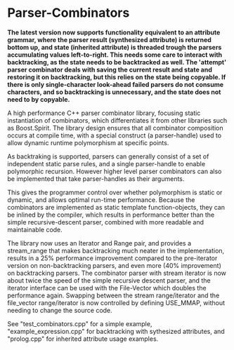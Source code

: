 Parser-Combinators
==================

<b>The latest version now supports functionality equivalent to an attribute grammar, where the parser result (synthesized attribute) is returned bottom up, and state (inherited attribute) is threaded trough the parsers accumulating values left-to-right. This needs some care to interact with backtracking, as the state needs to be backtracked as well. The 'attempt' parser combinator deals with saving the current result and state and restoring it on backtracking, but this relies on the state being copyable. If there is only single-character look-ahead failed parsers do not consume characters, and so backtracking is unnecessary, and the state does not need to by copyable.</b>

A high performance C++ parser combinator library, focusing static instantiation of combinators, which differentiates it from other libraries such as Boost.Spirit. The library design ensures that all combinator composition occurs at compile time, with a special construct (a parser-handle) used to allow dynamic runtime polymorphism at specific points.

As backtraking is supported, parsers can generally consist of a set of independent static parse rules, and a single parser-handle to enable polymorphic recursion. However higher level parser combinators can also be implemented that take parser-handles as their arguments.

This gives the programmer control over whether polymorphism is static or dynamic, and allows optimal run-time performance. Because the combinators are implemented as static template function-objects, they can be inlined by the compiler, which results in performance better than the simple recursive-descent parser, combined with more readable and maintainable code.

The library now uses an Iterator and Range pair, and provides a stream_range that makes backtracking much neater in the implementation, results in a 25% performance improvement compared to the pre-iterator version on non-backtracking parsers, and even more (40% improvement) on backtracking parsers. The combinator parser with stream iterator is now about twice the speed of the simple recursive descent parser, and the iterator interface can be used with the File-Vector which doubles the performance again. Swapping between the stream range/iterator and the file_vector range/iterator is now controlled by defining USE_MMAP, without needing to change the source code.

See "test_combinators.cpp" for a simple example, "example_expression.cpp" for backtracking with sythesized attributes, and "prolog.cpp" for inherited attribute usage examples.
